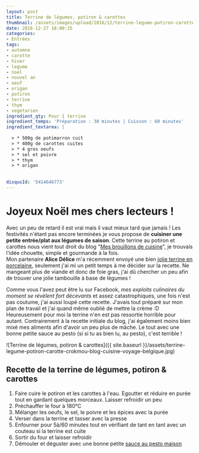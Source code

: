 ```yaml
---
layout: post
title: Terrine de légumes, potiron & carottes
thumbnail: /assets/images/upload/2016/12/terrine-legume-potiron-carotte-crokmou-blog-cuisine-voyage-belgique-1.jpg
date: 2016-12-27 18:00:15
categories: 
- Entrées
tags: 
- automne
- carotte
- hiver
- legume
- noel
- nouvel an
- oeuf
- origan
- potiron
- terrine
- thym
- vegetarien
ingredient_qty: Pour 1 terrine
ingredient_temps: 'Préparation : 30 minutes | Cuisson : 60 minutes'
ingredient_textarea: |
  
  > * 500g de potimarron cuit
  > * 400g de carottes cuites
  > * 4 gros oeufs
  > * sel et poivre
  > * thym
  > * origan
  
  
disqusId: '5414646773'
---
```


# Joyeux Noël mes chers lecteurs !

Avec un peu de retard il est vrai mais il vaut mieux tard que jamais ! Les festivités n'étant pas encore terminées je vous propose de **cuisiner une petite entrée/plat aux légumes de saison**. Cette terrine au potiron et carottes nous vient tout droit du blog "[Mes brouillons de cuisine](http://cuisinebyana.canalblog.com/archives/2013/11/11/28392729.html)", je trouvais l'idée chouette, simple et gourmande à la fois.  
Mon partenaire **Alice Délice** m'a récemment envoyé une bien [jolie terrine en porcelaine](https://www.alicedelice.com/grill-terrine/terrine-650-grs-presse-1012500.html), seulement j'ai mi un petit temps à me décider sur la recette. Ne mangeant plus de viande et donc de foie gras, j'ai dû chercher un peu afin de trouver une jolie tambouille à base de légumes !

Comme vous l'avez peut être lu sur Facebook, _mes exploits culinaires du moment se révèlent fort décevants_ et assez catastrophiques, une fois n'est pas coutume, j'ai aussi loupé cette recette. J'avais tout préparé sur mon plan de travail et j'ai quand même oublié de mettre la crème :D  
Heureusement pour moi la terrine n'en est pas ressortie horrible pour autant. Contrairement à la recette initiale du blog, j'ai également moins bien mixé mes aliments afin d'avoir un peu plus de mâche. Le tout avec une bonne petite sauce au pesto (si si tu as bien lu, au pesto), c'est terrible !

![Terrine de légumes, potiron & carottes]({{ site.baseurl }}/assets/terrine-legume-potiron-carotte-crokmou-blog-cuisine-voyage-belgique.jpg)

## **Recette de la terrine de légumes, potiron & carottes**

1.  Faire cuire le potiron et les carottes à l'eau. Egoutter et réduire en purée tout en gardant quelques morceaux. Laisser refroidir un peu
2.  Préchauffer le four à 180°C
3.  Mélanger les oeufs, le sel, le poivre et les épices avec la purée
4.  Verser dans la terrine et tasser avec la presse
5.  Enfourner pour 5à/60 minutes tout en vérifiant de tant en tant avec un couteau si la terrine est cuite
6.  Sortir du four et laisser refroidir
7.  Démouler et déguster avec une bonne petite [sauce au pesto maison](http://www.crokmou.com/2013/07/pesto-au-basilic-al-genovese)